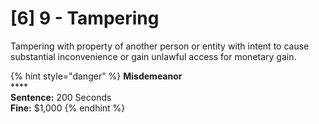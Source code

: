 # \[6] 9 - Tampering

Tampering with property of another person or entity with intent to cause substantial inconvenience or gain unlawful access for monetary gain.&#x20;

{% hint style="danger" %}
**Misdemeanor**\
****\
**Sentence:** 200 Seconds\
**Fine:** $1,000
{% endhint %}
